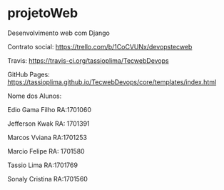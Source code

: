 # projetoWeb
Desenvolvimento web com Django


Contrato social: https://trello.com/b/1CoCVUNx/devopstecweb

Travis: https://travis-ci.org/tassioplima/TecwebDevops

GitHub Pages: https://tassioplima.github.io/TecwebDevops/core/templates/index.html


Nome dos Alunos:

Edio Gama Filho	RA:1701060

Jefferson Kwak RA: 1701391

Marcos Vviana RA:1701253

Marcio Felipe RA: 1701580

Tassio Lima RA:1701769

Sonaly Cristina RA:1701560
